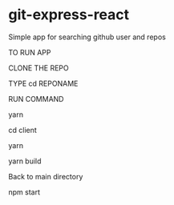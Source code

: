 # git-express-react
Simple app for searching github user and repos

TO RUN APP

CLONE THE REPO 

TYPE cd REPONAME

RUN COMMAND 

yarn

cd client

yarn 

yarn build

Back to main directory

npm start
